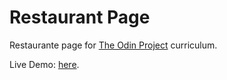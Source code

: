 # Restaurant Page

Restaurante page for [The Odin Project](https://www.theodinproject.com/) curriculum.

Live Demo: [here](https://arthurmts.github.io/restaurant-page/dist).